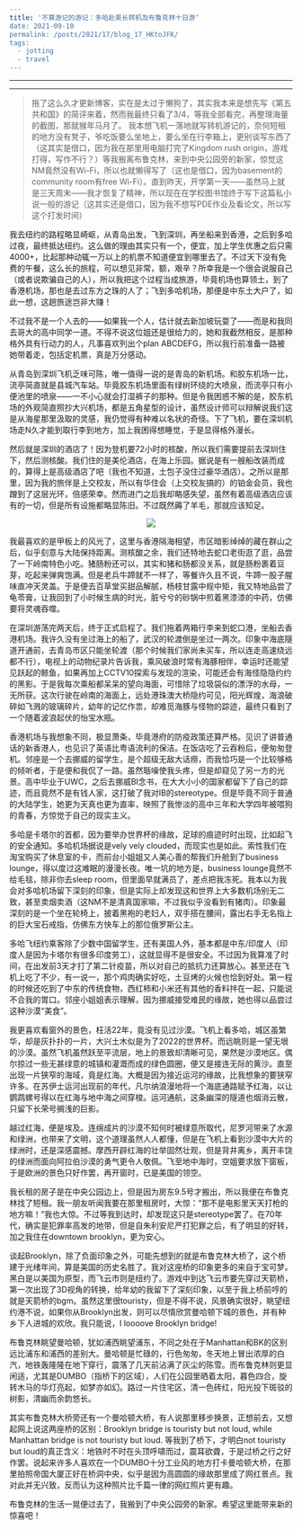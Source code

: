 ```yaml
---
title: '不算游记的游记：多哈赴美长转机及布鲁克林十日游‘
date: 2021-09-10
permalink: /posts/2021/17/blog_17_HKtoJFK/
tags:
  - jotting
  - travel
---
```


---

---



> 拖了这么久才更新博客，实在是太过于懒狗了，其实我本来是想先写《第五共和国》的简评来着，然而我最终只看了3/4，等我全部看完，再整理海量的截图，那就猴年马月了。
> 我本想飞机一落地就写转机游记的，奈何短租的地方没有凳子，爷吃饭要么坐地上，要么坐在行李箱上，更别谈写东西了（这其实是借口，因为我在那里用电脑打完了Kingdom rush origin，游戏打得，写作不行？）等我搬离布鲁克林，来到中央公园旁的新家，惊觉这NM竟然没有Wi-Fi，所以也就懒得写了（这也是借口，因为basement的community room有free Wi-Fi）。直到昨天，开学第一天——虽然马上就是三天周末——我才恢复了精神，所以现在在学校图书馆终于写下这篇私小说一般的游记（这其实还是借口，因为我不想写PDE作业及看论文，所以写这个打发时间）



我去纽约的路程略显崎岖，从青岛出发，飞到深圳，再坐船来到香港，之后到多哈过夜，最终抵达纽约。这么做的理由其实只有一个，便宜，加上学生优惠之后只需4000+，比起那种动辄一万以上的机票不知道便宜到哪里去了。不过天下没有免费的午餐，这么长的旅程，可以想见非常，额，艰辛？所幸我是一个很会说服自己（或者说欺骗自己的人），所以我把这个过程当成旅游，毕竟机场也算领土，到了香港机场，那也是去过东方之珠的人了；飞到多哈机场，那便是中东土大户了，如此一想，这趟旅途岂非大赚！

不过我不是一个人去的——如果我一个人，估计就去新加坡玩耍了——而是和我同去哥大的高中同学一道。不得不说这位姐还是很给力的，她和我截然相反，是那种格外具有行动力的人，凡事喜欢列出个plan ABCDEFG，所以我行前准备一路被她带着走，包括定机票，真是万分感动。

从青岛到深圳飞机乏味可陈，唯一值得一说的是青岛的新机场。和胶东机场一比，流亭简直就是县城汽车站。毕竟胶东机场里面有绿树环绕的大喷泉，而流亭只有小便池里的喷泉——一不小心就会打湿裤子的那种。但是令我困惑不解的是，胶东机场的外观简直照抄大兴机场，都是五角星型的设计，虽然设计师可以辩解说我们这是从海星那里汲取的灵感，我仍觉得有种难以名状的奇怪。下了飞机，要在深圳机场走N久才能到取行李到地方，加上我困得想睡觉，于是显得格外漫长。

然后就是深圳的酒店了！因为登机要72小时的核酸，所以我们需要提前去深圳住下，然后测核酸。我们住的是美伦酒店，在海上乐园。据说是有一艘船改装而成的，算得上是高级酒店了吧（我也不知道，土包子没住过豪华酒店）。之所以是那里，因为我的旅伴是上交校友，所以有华住会（上交校友搞的）的铂金会员，我也蹭到了这层光环，倍感荣幸。然而进门之后我却略感失望，虽然有着高级酒店应该有的一切，但是所有设施都略显陈旧。不过既然薅了羊毛，那就应该知足。

<p><center><img src="http://qiuyoungwang.github.io/images/blog17/1.jpeg style="zoom: 50%" ></center></p>

我最喜欢的是甲板上的风光了，这里与香港隔海相望，市区暗影绰绰的藏在群山之后，似乎刻意与大陆保持距离。测核酸之余，我们还特地去蛇口老街逛了逛，品尝了一下岭南特色小吃。猪肠粉还可以，其实和猪和肠都没关系，就是肠粉裹着豆芽，吃起来弹爽饱满。但是老兵牛蹄就不一样了，等餐许久且不说，牛蹄一股子腥味直冲天灵盖。于是便去百草堂买甜品解腻，杨枝甘露中规中矩，我又特地品尝了龟苓膏，让我回到了小时候生病的时光，脏兮兮的砂锅中煎着黑漆漆的中药，仿佛要将灵魂吞噬。

在深圳游荡完两天后，终于正式启程了。我们拖着两箱行李来到蛇口港，坐船去香港机场。我许久没有坐过海上的船了，武汉的轮渡倒是坐过一两次。印象中海底隧道开通前，去青岛市区只能坐轮渡（那个时候我们家尚未买车，所以连走高速绕远都不行），电视上的动物纪录片告诉我，乘风破浪时常有海豚相伴，幸运时还能望见跃起的鲸鱼，如果再加上CCTV10探索与发现的渲染，可能还会有海怪隐隐约约的黑影。于是我每次乘船都呆呆的望向海面，可惜除了垃圾袋似的漂浮的水母，一无所获。这次行驶在岭南的海面上，远处港珠澳大桥隐约可见，阳光辉煌，海浪破碎如飞溅的玻璃碎片，幼年的记忆作祟，却难觅海豚与怪物的踪迹，最终只看到了一个随着波浪起伏的怡宝水瓶。

香港机场与我想象不同，极显萧条，毕竟港府的防疫政策还算严格。见识了讲普通话的新香港人，也见识了英语比粤语流利的保洁。在饭店吃了云吞粉后，便匆匆登机。邻座是一个去挪威的留学生，是个超级无敌大话痨，而我恰巧是一个比较够格的倾听者，于是便和我侃了一路。虽然聒噪使我头疼，但是却窥见了另一方的光景。高中毕业于UWC，之后去挪威BI念书，在大大小小的国家都留下了自己的踪迹，而且竟然不是有钱人家，这打破了我对IB的stereotype。但是毕竟不同于普通的大陆学生，她更为天真也更为直率，映照了我惨淡的高中三年和大学四年被喂狗的青春，方惊觉于自己的现实主义。

多哈是卡塔尔的首都，因为要举办世界杯的缘故，足球的痕迹时时出现，比如起飞的安全通知。多哈机场据说是vely vely clouded，而现实也是如此。索性我们在淘宝购买了休息室的卡，而前台小姐姐又人美心善的帮我们升舱到了business lounge，得以度过这难眠的漫漫长夜。唯一坑的地方是，business lounge竟然不给毛毯，除非你去sleep room，但里面早就满员了，差点把我冻死。我本以为我会对多哈机场留下深刻的印象，但是实际上却发现这和世界上大多数机场别无二致，甚至卖烟卖酒（这NM不是清真国家嘛，不过我似乎没看到有猪肉）。印象最深刻的是一个坐在轮椅上，披着黑袍的老妇人，双手搭在腰间，露出右手无名指上的巨大宝石戒指，仿佛东方快车上的那位俄罗斯公主。

多哈飞纽约乘客除了少数中国留学生，还有美国人外，基本都是中东/印度人（印度人是因为卡塔尔有很多印度劳工），这就显得不是很安全。不过因为我算准了时间，在出发前3天才打了第二针疫苗，所以对自己的抵抗力还算放心。甚至还在飞机上吃了不少，有一说一，那个鸡肉确实好吃，土豆烤的火候也恰到好处。第一程的时候还吃到了中东的传统食物，西红柿和小米还有其他的香料拌在一起，只能说不合我的胃口。邻座小姐姐表示理解，因为挪威接受难民的缘故，她也得以品尝过这种沙漠“美食”。

我更喜欢看窗外的景色，枉活22年，竟没有见过沙漠。飞机上看多哈，城区虽繁华，却是灰扑扑的一片，大兴土木似是为了2022的世界杯。而远眺则是一望无垠的沙漠。虽然飞机虽然跃至平流层，地上的景致却清晰可见，果然是沙漠地区。偶尔掠过一些无甚绿意的城镇和灌溉而成的绿色圆圈，便又是接连无际的黄沙。直至出现一片狭窄的海域，竟是红海。大概是因为接近运河的缘故，比我想象的要狭窄许多。在苏伊士运河出现前的年代，凡尔纳浪漫地将一个海底通路赋予红海，以让鹦鹉螺号得以在红海与地中海之间穿梭。运河通航，这条幽深的隧道也烟消云散，只留下长荣号搁浅的巨影。

越过红海，便是埃及。连绵成片的沙漠不知何时被绿意所取代，尼罗河带来了水源和绿洲，也带来了文明，这个道理虽然人人都懂，但是在飞机上看到沙漠中大片的绿洲时，还是深感震撼。摩西开辟红海的壮举固然壮观，但是背井离乡，离开丰饶的绿洲而面向阿拉伯沙漠的勇气更令人敬佩。飞至地中海时，空姐要求放下窗板，于是欧洲的景色只好作罢，再开窗时，已是美国的领空。

我长租的房子是在中央公园边上，但是因为房东9.5号才搬出，所以我便在布鲁克林找了短租。我一朋友听闻我要在那里租房时，大惊：“那不是电影里天天打枪的地方嘛！”我也大惊。不过等我到达时，却发现这只是stereotype罢了。在70年代，确实是犯罪率高发的地带，但是自朱利安尼严打犯罪之后，有了明显的好转，加之我住在downtown brooklyn，更为安心。

谈起Brooklyn，除了负面印象之外，可能先想到的就是布鲁克林大桥了，这个桥建于光绪年间，算是美国的历史名胜了。我对这座桥的印象更多的来自于宝可梦。黑白是以美国为原型，而飞云市则是纽约了。游戏中到达飞云市要先穿过天箭桥，第一次出现了3D视角的转换，给年幼的我留下了深刻印象，以至于我上桥前哼的就是天箭桥的bgm。虽然这里很touristy，但是不得不说，风景确实很好，眺望纽约港不说，如果你从Brooklyn出发，则可以尽情欣赏曼哈顿下城的景色，并有种乡下人进城的欢欣。我只能说，I loooove Brooklyn bridge!

布鲁克林眺望曼哈顿，犹如浦西眺望浦东，不同之处在于Manhattan和BK的区别远比浦东和浦西的差别大。曼哈顿是忙碌的，行色匆匆，冬天地上冒出浓厚的白汽，地铁轰隆隆在地下穿行，震落了几天前沾满了灰尘的陈雪。而布鲁克林则更显闲适，尤其是DUMBO（指桥下的区域），人们在公园里晒着太阳，暮色四合，旋转木马的华灯亮起，如梦亦如幻。路过一片住宅区，清一色砖红，阳光投下斑驳的树影，清幽而余韵悠长。

其实布鲁克林大桥旁还有一个曼哈顿大桥，有人说那里移步换景，正想前去，又想起网上说这两座桥的区别：Brooklyn bridge is touristy but not loud, while Manhattan bridge is not touristy but loud. 等我到了桥下，才明白not touristy but loud的真正含义：地铁时不时在头顶呼啸而过，震耳欲聋，于是过桥之行之好作罢。说起来许多人喜欢在一个DUMBO十分工业风的地方打卡曼哈顿大桥，在那里拍照帝国大厦正好在桥洞中央，似乎是因为高圆圆的缘故那里成了网红景点。我对此并无兴致，反而认为这种照片比千篇一律的网红照片更有趣。

布鲁克林的生活一晃便过去了，我搬到了中央公园旁的新家。希望这里能带来新的惊喜吧！

